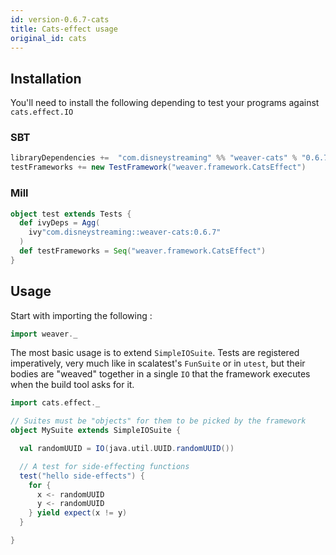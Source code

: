 ```yaml
---
id: version-0.6.7-cats
title: Cats-effect usage
original_id: cats
---
```


## Installation

You'll need to install the following depending to test your programs against `cats.effect.IO`

### SBT
```scala
libraryDependencies +=  "com.disneystreaming" %% "weaver-cats" % "0.6.7" % Test
testFrameworks += new TestFramework("weaver.framework.CatsEffect")
```

### Mill
```scala
object test extends Tests {
  def ivyDeps = Agg(
    ivy"com.disneystreaming::weaver-cats:0.6.7"
  )
  def testFrameworks = Seq("weaver.framework.CatsEffect")
}
```

## Usage


Start with importing the following :

```scala
import weaver._
```

The most basic usage is to extend `SimpleIOSuite`. Tests are registered imperatively, very much like in scalatest's `FunSuite` or in `utest`, but their bodies are "weaved" together in a single `IO` that the framework executes when the build tool asks for it.


```scala
import cats.effect._

// Suites must be "objects" for them to be picked by the framework
object MySuite extends SimpleIOSuite {

  val randomUUID = IO(java.util.UUID.randomUUID())

  // A test for side-effecting functions
  test("hello side-effects") {
    for {
      x <- randomUUID
      y <- randomUUID
    } yield expect(x != y)
  }

}
```
